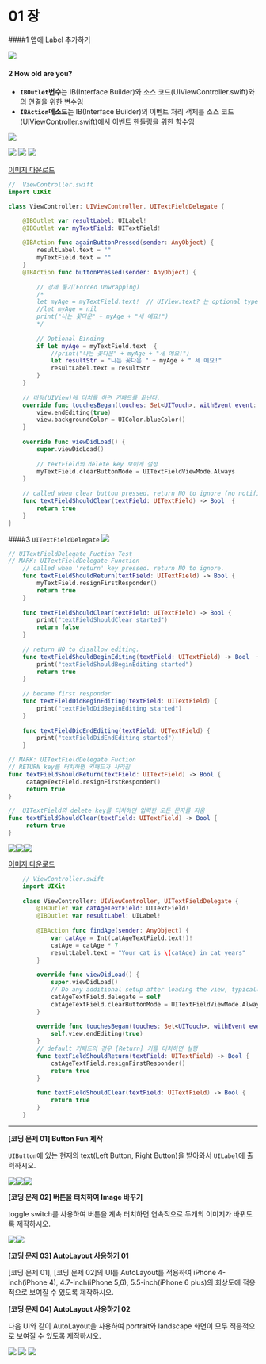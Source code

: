 # 01 장

####1 앱에 Label 추가하기

![](1_1.png)

 
#### 2 How old are you? 

* **`IBOutlet`변수**는 IB(Interface Builder)와 소스 코드(UIViewController.swift)와의 연결을 위한 변수임
* **`IBAction`메소드**는 IB(Interface Builder)의 이벤트 처리 객체를 소스 코드(UIViewController.swift)에서 이벤트 핸들링을 위한 함수임 

![](2_1.png)

![](How-Old-02.jpg)
![](How-Old-01.jpg)
![](How-old03.jpg)

[이미지 다운로드](https://dl.dropboxusercontent.com/u/11130733/Lec_2016_public/people.gif)
```swift
//  ViewController.swift
import UIKit

class ViewController: UIViewController, UITextFieldDelegate {

    @IBOutlet var resultLabel: UILabel!
    @IBOutlet var myTextField: UITextField!
    
    @IBAction func againButtonPressed(sender: AnyObject) {  
        resultLabel.text = ""
        myTextField.text = ""
    }
    @IBAction func buttonPressed(sender: AnyObject) {
        
        // 강제 풀기(Forced Unwrapping)
        /*
        let myAge = myTextField.text!  // UIView.text? 는 optional type 임
        //let myAge = nil
        print("나는 꽃다운" + myAge + "세 예요!")
        */
        
        // Optional Binding
        if let myAge = myTextField.text  {
            //print("나는 꽃다운" + myAge + "세 예요!")
            let resultStr = "나는 꽃다운 " + myAge + " 세 예요!"
            resultLabel.text = resultStr
        }        
    }
    
    // 바탕(UIView)에 터치를 하면 키패드를 끝낸다.
    override func touchesBegan(touches: Set<UITouch>, withEvent event: UIEvent?) {
        view.endEditing(true)
        view.backgroundColor = UIColor.blueColor()
    }
    
    override func viewDidLoad() {
        super.viewDidLoad()
        
        // textField의 delete key 보이게 설정
        myTextField.clearButtonMode = UITextFieldViewMode.Always
    }
    
    // called when clear button pressed. return NO to ignore (no notifications)
    func textFieldShouldClear(textField: UITextField) -> Bool  {
        return true
    }
}

```

####3 ```UITextFieldDelegate``` 
![](UITextFieldDelegate.png)
```Swift
// UITextFieldDelegate Fuction Test
// MARK: UITextFieldDelegate Function
    // called when 'return' key pressed. return NO to ignore.
    func textFieldShouldReturn(textField: UITextField) -> Bool {
        myTextField.resignFirstResponder()
        return true
    }
    
    func textFieldShouldClear(textField: UITextField) -> Bool {
        print("textFieldShouldClear started")
        return false
    }
    
    // return NO to disallow editing.
    func textFieldShouldBeginEditing(textField: UITextField) -> Bool  {
        print("textFieldShouldBeginEditing started")
        return true
    }
    
    // became first responder
    func textFieldDidBeginEditing(textField: UITextField) {
        print("textFieldDidBeginEditing started")
    }
    
    func textFieldDidEndEditing(textField: UITextField) {
        print("textFieldDidEndEditing started")
    }
```

```Swift
// MARK: UITextFieldDelegate Fuction
// RETURN key를 터치하면 키패드가 사라짐  
func textFieldShouldReturn(textField: UITextField) -> Bool {
     catAgeTextField.resignFirstResponder() 
     return true        
}

//  UITextField의 delete key를 터치하면 입력한 모든 문자를 지움    
func textFieldShouldClear(textField: UITextField) -> Bool { 
     return true   
}
```

![](cat_year_1_1.png)![](cat_year_2_1.png)![](cat_year_3_1.png)

  
  [이미지 다운로드](https://dl.dropboxusercontent.com/u/11130733/Lec_2016_public/cat.png)
  
```swift
    // ViewController.swift
    import UIKit
    
    class ViewController: UIViewController, UITextFieldDelegate {
        @IBOutlet var catAgeTextField: UITextField!
        @IBOutlet var resultLabel: UILabel!
        
        @IBAction func findAge(sender: AnyObject) { 
            var catAge = Int(catAgeTextField.text!)!
            catAge = catAge * 7
            resultLabel.text = "Your cat is \(catAge) in cat years"
        }
        
        override func viewDidLoad() {
            super.viewDidLoad()
            // Do any additional setup after loading the view, typically from a nib.
            catAgeTextField.delegate = self
            catAgeTextField.clearButtonMode = UITextFieldViewMode.Always
        }
    
        override func touchesBegan(touches: Set<UITouch>, withEvent event: UIEvent?) {
            self.view.endEditing(true)
        }
        // default 키패드의 경우 [Return] 키를 터치하면 실행
        func textFieldShouldReturn(textField: UITextField) -> Bool {
            catAgeTextField.resignFirstResponder()
            return true
        }
        
        func textFieldShouldClear(textField: UITextField) -> Bool {
            return true
        }
    }
```

---


**[코딩 문제 01] Button Fun 제작**

`UIButton`에 있는 현재의 text(Left Button, Right Button)을 받아와서 `UILabel`에 출력하시오.
 
 ![](ButtonFun01.png)![](ButtonFun02.png)![](ButtonFun03.png)

**[코딩 문제 02] 버튼을 터치하여 Image 바꾸기**

toggle switch를 사용하여 버튼을 계속 터치하면 연속적으로 두개의 이미지가 바뀌도록 제작하시오.

![](ChangeIMG01_s.png)![](ChangeIMG02_s.png)

**[코딩 문제 03] AutoLayout 사용하기 01**

[코딩 문제 01], [코딩 문제 02]의 UI를 AutoLayout를 적용하여 iPhone 4-inch(iPhone 4), 4.7-inch(iPhone 5,6), 5.5-inch(iPhone 6 plus)의 회상도에 적응적으로 보여질 수 있도록 제작하시오.

**[코딩 문제 04] AutoLayout 사용하기 02**

다음 UI와 같이 AutoLayout을 사용하여 portrait와 landscape 화면이 모두 적응적으로 보여질 수 있도록 제작하시오.

![](HR_space01.jpg)
![](HR_space02-1.jpg)
![](HR_space03-01.jpg)

